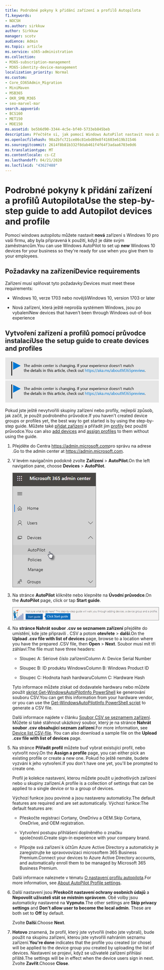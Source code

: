 ```yaml
---
title: Podrobné pokyny k přidání zařízení a profilů Autopilota
f1.keywords:
- NOCSH
ms.author: sirkkuw
author: Sirkkuw
manager: scotv
audience: Admin
ms.topic: article
ms.service: o365-administration
ms.collection:
- M365-subscription-management
- M365-identity-device-management
localization_priority: Normal
ms.custom:
- Core_O365Admin_Migration
- MiniMaven
- MSB365
- OKR_SMB_M365
- seo-marvel-mar
search.appverid:
- BCS160
- MET150
- MOE150
ms.assetid: be5b6d90-3344-4c5e-bf40-5733eb845beb
description: Přečtěte si, jak pomocí Windows AutoPilot nastavit nová zařízení s Windows 10 pro vaši firmu, aby byla připravená pro zaměstnance.
ms.openlocfilehash: 98a2bfc721ce86c81ebd89e8f41603e619b31546
ms.sourcegitcommit: 2614f8b81b332f8dab461f4f64f3adaa6703e0d6
ms.translationtype: MT
ms.contentlocale: cs-CZ
ms.lasthandoff: 04/21/2020
ms.locfileid: "43627488"
---
```

# <a name="use-the-step-by-step-guide-to-add-autopilot-devices-and-profile"></a><span data-ttu-id="d7966-103">Podrobné pokyny k přidání zařízení a profilů Autopilota</span><span class="sxs-lookup"><span data-stu-id="d7966-103">Use the step-by-step guide to add Autopilot devices and profile</span></span>

<span data-ttu-id="d7966-104">Pomocí windows autopilotu můžete nastavit **nová** zařízení s Windows 10 pro vaši firmu, aby byla připravená k použití, když je dáte svým zaměstnancům.</span><span class="sxs-lookup"><span data-stu-id="d7966-104">You can use Windows AutoPilot to set up **new** Windows 10 devices for your business so they're ready for use when you give them to your employees.</span></span>
  
## <a name="device-requirements"></a><span data-ttu-id="d7966-105">Požadavky na zařízení</span><span class="sxs-lookup"><span data-stu-id="d7966-105">Device requirements</span></span>

<span data-ttu-id="d7966-106">Zařízení musí splňovat tyto požadavky:</span><span class="sxs-lookup"><span data-stu-id="d7966-106">Devices must meet these requirements:</span></span>
  
- <span data-ttu-id="d7966-107">Windows 10, verze 1703 nebo novější</span><span class="sxs-lookup"><span data-stu-id="d7966-107">Windows 10, version 1703 or later</span></span>
    
- <span data-ttu-id="d7966-108">Nová zařízení, která ještě neprošla systémem Windows, jsou po vybalení</span><span class="sxs-lookup"><span data-stu-id="d7966-108">New devices that haven't been through Windows out-of-box experience</span></span>
    
## <a name="use-the-setup-guide-to-create-devices-and-profiles"></a><span data-ttu-id="d7966-109">Vytvoření zařízení a profilů pomocí průvodce instalací</span><span class="sxs-lookup"><span data-stu-id="d7966-109">Use the setup guide to create devices and profiles</span></span>

<span data-ttu-id="d7966-110">[![Popis s informacemi o tom, jak se mění centrum pro správu. Další podrobnosti najdete na aka.ms/aboutM365preview.](../media/m365admincenterchanging.png)](https://docs.microsoft.com/office365/admin/microsoft-365-admin-center-preview)</span><span class="sxs-lookup"><span data-stu-id="d7966-110">[![Label to let you know the admin center is changing and you can find more details at aka.ms/aboutM365preview.](../media/m365admincenterchanging.png)](https://docs.microsoft.com/office365/admin/microsoft-365-admin-center-preview)</span></span>

<span data-ttu-id="d7966-111">Pokud jste ještě nevytvořili skupiny zařízení nebo profily, nejlepší způsob, jak začít, je použít podrobného průvodce.</span><span class="sxs-lookup"><span data-stu-id="d7966-111">If you haven't created device groups or profiles yet, the best way to get started is by using the step-by-step guide.</span></span> <span data-ttu-id="d7966-112">Můžete také [přidat zařízení](create-and-edit-autopilot-devices.md) a přiřadit jim [profily](create-and-edit-autopilot-profiles.md) bez použití průvodce.</span><span class="sxs-lookup"><span data-stu-id="d7966-112">You can also [add devices](create-and-edit-autopilot-devices.md) and [assign profiles](create-and-edit-autopilot-profiles.md) to them without using the guide.</span></span> 
  
1. <span data-ttu-id="d7966-113">Přejděte do Centra <a href="https://go.microsoft.com/fwlink/p/?linkid=837890" target="_blank">https://admin.microsoft.com</a>pro správu na adrese .</span><span class="sxs-lookup"><span data-stu-id="d7966-113">Go to the admin center at <a href="https://go.microsoft.com/fwlink/p/?linkid=837890" target="_blank">https://admin.microsoft.com</a>.</span></span>

2. <span data-ttu-id="d7966-114">V levém navigačním podokně zvolte **Zařízení** \> **AutoPilot**.</span><span class="sxs-lookup"><span data-stu-id="d7966-114">On the left navigation pane, choose **Devices** \> **AutoPilot**.</span></span>

    ![V Centru pro správu zvolte zařízení a pak AutoPilot.](../media/AutoPilot.png)
  
2. <span data-ttu-id="d7966-116">Na stránce **AutoPilot** klikněte nebo klepněte na **Úvodní průvodce**.</span><span class="sxs-lookup"><span data-stu-id="d7966-116">On the **AutoPilot** page, click or tap **Start guide**.</span></span>
    
    ![Click Start guide for step-by-step instructions for Autopilot.](../media/31662655-d1e6-437d-87ea-c0dec5da56f7.png)
  
3. <span data-ttu-id="d7966-118">Na **stránce Nahrát soubor .csv se seznamem zařízení** přejděte do umístění, kde jste připravili . CSV a potom **otevřete** \> **další**.</span><span class="sxs-lookup"><span data-stu-id="d7966-118">On the **Upload .csv file with list of devices** page, browse to a location where you have the prepared .CSV file, then **Open** \> **Next**.</span></span> <span data-ttu-id="d7966-119">Soubor musí mít tři záhlaví:</span><span class="sxs-lookup"><span data-stu-id="d7966-119">The file must have three headers:</span></span>
    
    - <span data-ttu-id="d7966-120">Sloupec A: Sériové číslo zařízení</span><span class="sxs-lookup"><span data-stu-id="d7966-120">Column A: Device Serial Number</span></span>
    
    - <span data-ttu-id="d7966-121">Sloupec B: ID produktu Windows</span><span class="sxs-lookup"><span data-stu-id="d7966-121">Column B: Windows Product ID</span></span>
    
    - <span data-ttu-id="d7966-122">Sloupec C: Hodnota hash hardwaru</span><span class="sxs-lookup"><span data-stu-id="d7966-122">Column C: Hardware Hash</span></span>
    
    <span data-ttu-id="d7966-123">Tyto informace můžete získat od dodavatele hardwaru nebo můžete použít [skript Get-WindowsAutoPilotInfo PowerShell](https://www.powershellgallery.com/packages/Get-WindowsAutoPilotInfo) ke generování souboru CSV.</span><span class="sxs-lookup"><span data-stu-id="d7966-123">You can get this information from your hardware vendor, or you can use the [Get-WindowsAutoPilotInfo PowerShell script](https://www.powershellgallery.com/packages/Get-WindowsAutoPilotInfo) to generate a CSV file.</span></span> 
    
    <span data-ttu-id="d7966-p103">Další informace najdete v článku [Soubor CSV se seznamem zařízení](https://support.office.com/article/932e3676-2491-49f0-9177-d893d2f5276e). Můžete si také stáhnout ukázkový soubor, který je na stránce **Nahrát soubor .csv obsahující seznam zařízení**.</span><span class="sxs-lookup"><span data-stu-id="d7966-p103">For more information, see [Device list CSV-file](https://support.office.com/article/932e3676-2491-49f0-9177-d893d2f5276e). You can also download a sample file on the **Upload .csv file with list of devices** page.</span></span> 
    
4. <span data-ttu-id="d7966-126">Na stránce **Přiřadit profil** můžete buď vybrat existující profil, nebo vytvořit nový.</span><span class="sxs-lookup"><span data-stu-id="d7966-126">On the **Assign a profile** page, you can either pick an existing profile or create a new one.</span></span> <span data-ttu-id="d7966-127">Pokud ho ještě nemáte, budete vyzváni k jeho vytvoření.</span><span class="sxs-lookup"><span data-stu-id="d7966-127">If you don't have one yet, you'll be prompted to create one.</span></span> 
    
    <span data-ttu-id="d7966-128">Profil je kolekce nastavení, kterou můžete použít u jednotlivých zařízení nebo u skupiny zařízení.</span><span class="sxs-lookup"><span data-stu-id="d7966-128">A profile is a collection of settings that can be applied to a single device or to a group of devices.</span></span>
    
    <span data-ttu-id="d7966-129">Výchozí funkce jsou povinné a jsou nastaveny automaticky.</span><span class="sxs-lookup"><span data-stu-id="d7966-129">The default features are required and are set automatically.</span></span> <span data-ttu-id="d7966-130">Výchozí funkce:</span><span class="sxs-lookup"><span data-stu-id="d7966-130">The default features are:</span></span>
    
    - <span data-ttu-id="d7966-131">Přeskočte registraci Cortany, OneDrivu a OEM.</span><span class="sxs-lookup"><span data-stu-id="d7966-131">Skip Cortana, OneDrive, and OEM registration.</span></span>
    
    - <span data-ttu-id="d7966-132">Vytvoření postupu přihlášení doplněného o značku společnosti.</span><span class="sxs-lookup"><span data-stu-id="d7966-132">Create sign-in experience with your company brand.</span></span>
    
    - <span data-ttu-id="d7966-133">Připojte svá zařízení k účtům Azure Active Directory a automaticky je zaregistrujte ke spravovovizaci microsoftem 365 Business Premium.</span><span class="sxs-lookup"><span data-stu-id="d7966-133">Connect your devices to Azure Active Directory accounts, and automatically enroll them to be managed by Microsoft 365 Business Premium.</span></span>
    
    <span data-ttu-id="d7966-134">Další informace naleznete v tématu [O nastavení profilu autopilota](autopilot-profile-settings.md).</span><span class="sxs-lookup"><span data-stu-id="d7966-134">For more information, see [About AutoPilot Profile settings](autopilot-profile-settings.md).</span></span> 
    
5. <span data-ttu-id="d7966-135">Další nastavení jsou **Přeskočit nastavení ochrany osobních údajů** a **Nepovolit uživateli stát se místním správcem**. Obě volby jsou automaticky nastavené na **Vypnuto**.</span><span class="sxs-lookup"><span data-stu-id="d7966-135">The other settings are **Skip privacy settings** and **Don't allow user to become the local admin**. These are both set to **Off** by default.</span></span> 
    
    <span data-ttu-id="d7966-136">Zvolte **Další**.</span><span class="sxs-lookup"><span data-stu-id="d7966-136">Choose **Next**.</span></span>
    
6. <span data-ttu-id="d7966-137">**Hotovo** znamená, že profil, který jste vytvořili (nebo jste vybrali), bude použit na skupinu zařízení, kterou jste vytvořili nahráním seznamu zařízení.</span><span class="sxs-lookup"><span data-stu-id="d7966-137">**You're done** indicates that the profile you created (or chose) will be applied to the device group you created by uploading the list of devices.</span></span> <span data-ttu-id="d7966-138">Nastavení se projeví, když se uživatelé zařízení přihlásí příště.</span><span class="sxs-lookup"><span data-stu-id="d7966-138">The settings will be in effect when the device users sign in next.</span></span> <span data-ttu-id="d7966-139">Zvolte **Zavřít**.</span><span class="sxs-lookup"><span data-stu-id="d7966-139">Choose **Close**.</span></span>
    
